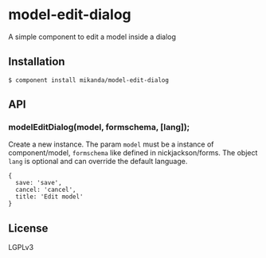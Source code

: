 # model-edit-dialog

  A simple component to edit a model inside a dialog

## Installation

    $ component install mikanda/model-edit-dialog

## API

### modelEditDialog(model, formschema, [lang]);
Create a new instance.
The param ``model`` must be a instance of component/model,
``formschema`` like defined in nickjackson/forms.
The object ``lang`` is optional and can override the default language.

    {
      save: 'save',
      cancel: 'cancel',
      title: 'Edit model'
    }

## License

  LGPLv3
